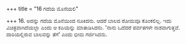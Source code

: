 +++
title = "16 ಗದೆಯ ಮೊನೆಯಲಿ"

+++
16. ಅದನ್ನು ಗದೆಯ ಮೊನೆಯಿಂದ ನೂಕಿದನು. ಆದರೆ ಬಾಲದ ರೋಮವೂ ಕೊಂಕಲಿಲ್ಲ. ಇದು ವಿಚಿತ್ರವಾಗಿದೆಯಲ್ಲಾ ಎಂದು ಆ ಕಪಿಯನ್ನು ಮಾತಾಡಿಸಿದನು. 'ನಾನು ಒದೆದರೆ ಪರ್ವತಗಳೇ ನಾಶವಾಗುತ್ತವೆ. ದಾರಿಯಲ್ಲಿರುವ ಬಾಲವನ್ನು ತೆಗೆ' ಎಂದು ಭೀಮ ಗರ್ಜಿಸಿದನು.